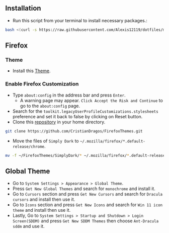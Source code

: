 ## Installation

- Run this script from your terminal to install necessary packages.:

```sh
bash <(curl -s https://raw.githubusercontent.com/Alexis12119/dotfiles/main/install.sh)
```

## Firefox

### Theme

- Install this [Theme](https://addons.mozilla.org/en-US/firefox/addon/matte-black-v1/?utm_content=addons-manager-reviews-link&utm_medium=firefox-browser&utm_source=firefox-browser).

### Enable Firefox Customization

- Type `about:config` in the address bar and press `Enter`.
  - A warning page may appear. `Click Accept the Risk and Continue` to go to the `about:config` page.
- Search for the `toolkit.legacyUserProfileCustomizations.stylesheets` preference and set it back to false by clicking on Reset button.
- Clone this [repository](https://github.com/CristianDragos/FirefoxThemes) in your home directory.

```sh
git clone https://github.com/CristianDragos/FirefoxThemes.git
```

- Move the files of `Simply Dark` to `~/.mozilla/firefox/*.default-release/chrome`.

```sh
mv -f ~/FirefoxThemes/SimplyDark/* ~/.mozilla/firefox/*.default-release/chrome
```

## Global Theme

- Go to `System Settings > Appearance > Global Theme`.
- Press `Get New Global Themes` and search for `monochrome` and install it.
- Go to `Cursors` section and press `Get New Cursors` and search for `Dracula cursors` and install then use it.
- Go to `Icons` section and press `Get New Icons` and search for `Win 11 icon theme` and install then use it.
- Lastly, Go to `System Settings > Startup and Shutdown > Login Screen(SDDM)` and press `Get New SDDM Themes` then choose `Ant-Dracula sddm` and use it.
